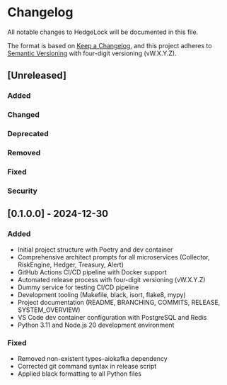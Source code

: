 # Changelog

All notable changes to HedgeLock will be documented in this file.

The format is based on [Keep a Changelog](https://keepachangelog.com/en/1.0.0/),
and this project adheres to [Semantic Versioning](https://semver.org/spec/v2.0.0.html) with four-digit versioning (vW.X.Y.Z).

## [Unreleased]

### Added

### Changed

### Deprecated

### Removed

### Fixed

### Security

## [0.1.0.0] - 2024-12-30

### Added
- Initial project structure with Poetry and dev container
- Comprehensive architect prompts for all microservices (Collector, RiskEngine, Hedger, Treasury, Alert)
- GitHub Actions CI/CD pipeline with Docker support
- Automated release process with four-digit versioning (vW.X.Y.Z)
- Dummy service for testing CI/CD pipeline
- Development tooling (Makefile, black, isort, flake8, mypy)
- Project documentation (README, BRANCHING, COMMITS, RELEASE, SYSTEM_OVERVIEW)
- VS Code dev container configuration with PostgreSQL and Redis
- Python 3.11 and Node.js 20 development environment

### Fixed
- Removed non-existent types-aiokafka dependency
- Corrected git command syntax in release script
- Applied black formatting to all Python files